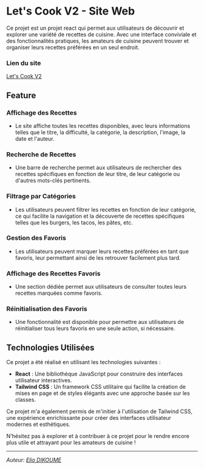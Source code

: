 # Let's Cook V2 - Site Web

Ce projet est un projet react qui permet aux utilisateurs de découvrir et explorer une variété de recettes de cuisine. Avec une interface conviviale et des fonctionnalités pratiques, les amateurs de cuisine peuvent trouver et organiser leurs recettes préférées en un seul endroit.

### Lien du site
[Let's Cook V2](https://let-s-cook-042.vercel.app/)

## Feature

### Affichage des Recettes
- Le site affiche toutes les recettes disponibles, avec leurs informations telles que le titre, la difficulté, la catégorie, la description, l'image, la date et l'auteur.
  
### Recherche de Recettes
- Une barre de recherche permet aux utilisateurs de rechercher des recettes spécifiques en fonction de leur titre, de leur catégorie ou d'autres mots-clés pertinents.
  
### Filtrage par Catégories
- Les utilisateurs peuvent filtrer les recettes en fonction de leur catégorie, ce qui facilite la navigation et la découverte de recettes spécifiques telles que les burgers, les tacos, les pâtes, etc.
  
### Gestion des Favoris
- Les utilisateurs peuvent marquer leurs recettes préférées en tant que favoris, leur permettant ainsi de les retrouver facilement plus tard.
  
### Affichage des Recettes Favoris
- Une section dédiée permet aux utilisateurs de consulter toutes leurs recettes marquées comme favoris.
  
### Réinitialisation des Favoris
- Une fonctionnalité est disponible pour permettre aux utilisateurs de réinitialiser tous leurs favoris en une seule action, si nécessaire.

## Technologies Utilisées

Ce projet a été réalisé en utilisant les technologies suivantes :
- **React** : Une bibliothèque JavaScript pour construire des interfaces utilisateur interactives.
- **Tailwind CSS** : Un framework CSS utilitaire qui facilite la création de mises en page et de styles élégants avec une approche basée sur les classes.

Ce projet m'a également permis de m'initier à l'utilisation de Tailwind CSS, une expérience enrichissante pour créer des interfaces utilisateur modernes et esthétiques.

N'hésitez pas à explorer et à contribuer à ce projet pour le rendre encore plus utile et attrayant pour les amateurs de cuisine !

---
*Auteur: [Elio DIKOUME](https://github.com/ElioDKM)*
